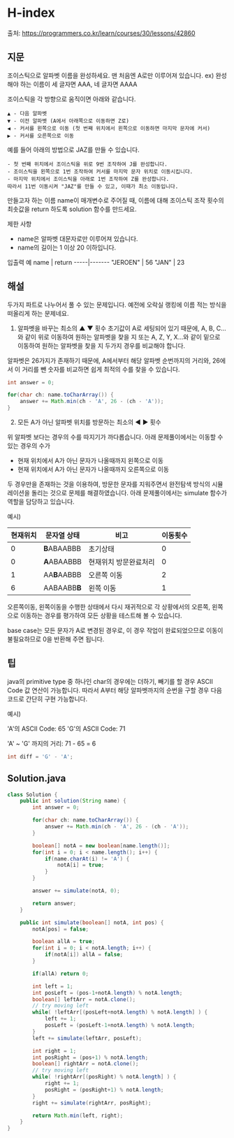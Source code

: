 # H-index

출처: https://programmers.co.kr/learn/courses/30/lessons/42860

## 지문

조이스틱으로 알파벳 이름을 완성하세요. 맨 처음엔 A로만 이루어져 있습니다.
ex) 완성해야 하는 이름이 세 글자면 AAA, 네 글자면 AAAA

조이스틱을 각 방향으로 움직이면 아래와 같습니다.

~~~
▲ - 다음 알파벳
▼ - 이전 알파벳 (A에서 아래쪽으로 이동하면 Z로)
◀ - 커서를 왼쪽으로 이동 (첫 번째 위치에서 왼쪽으로 이동하면 마지막 문자에 커서)
▶ - 커서를 오른쪽으로 이동
~~~

예를 들어 아래의 방법으로 JAZ를 만들 수 있습니다.

~~~
- 첫 번째 위치에서 조이스틱을 위로 9번 조작하여 J를 완성합니다.
- 조이스틱을 왼쪽으로 1번 조작하여 커서를 마지막 문자 위치로 이동시킵니다.
- 마지막 위치에서 조이스틱을 아래로 1번 조작하여 Z를 완성합니다.
따라서 11번 이동시켜 "JAZ"를 만들 수 있고, 이때가 최소 이동입니다.
~~~
만들고자 하는 이름 name이 매개변수로 주어질 때, 이름에 대해 조이스틱 조작 횟수의 최솟값을 return 하도록 solution 함수를 만드세요.

제한 사항
- name은 알파벳 대문자로만 이루어져 있습니다.
- name의 길이는 1 이상 20 이하입니다.


입출력 예
name | return
-----|-------
"JEROEN" | 56
"JAN"	| 23

## 해설

두가지 파트로 나누어서 풀 수 있는 문제입니다. 예전에 오락실 랭킹에 이름 적는 방식을 떠올리게 하는 문제네요.

1. 알파벳을 바꾸는 최소의 ▲ ▼ 횟수
초기값이 A로 세팅되어 있기 때문에, A, B, C... 와 같이 위로 이동하여 원하는 알파벳을 찾을 지 또는 A, Z, Y, X...와 같이 밑으로 이동하여 원하는 알파벳을 찾을 지 두가지 경우를 비교해야 합니다.

알파벳은 26가지가 존재하기 때문에, A에서부터 해당 알파벳 순번까지의 거리와, 26에서 이 거리를 뺀 숫자를 비교하면 쉽게 최적의 수를 찾을 수 있습니다.  

~~~java
int answer = 0;

for(char ch: name.toCharArray()) {
    answer += Math.min(ch - 'A', 26 - (ch - 'A'));
}
~~~

2. 모든 A가 아닌 알파벳 위치를 방문하는 최소의 ◀ ▶ 횟수

위 알파벳 보다는 경우의 수를 따지기가 까다롭습니다. 아래 문제풀이에서는 이동할 수 있는 경우의 수가

- 현재 위치에서 A가 아닌 문자가 나올때까지 왼쪽으로 이동
- 현재 위치에서 A가 아닌 문자가 나올때까지 오른쪽으로 이동

두 경우만을 존재하는 것을 이용하여, 방문한 문자를 지워주면서 완전탐색 방식의 시뮬레이션을 돌리는 것으로 문제를 해결하였습니다. 아래 문제풀이에서는 simulate 함수가 역할을 담당하고 있습니다.

예시)

현재위치 | 문자열 상태 | 비고 | 이동횟수
--------|------------|------|---------
0 | <strong>B</strong>ABAABBB | 초기상태 | 0
0 | <strong>A</strong>ABAABBB | 현재위치 방문완료처리 | 0
1 | AA<strong>B</strong>AABBB | 오른쪽 이동 | 2
6 | AABAABB<strong>B</strong> | 왼쪽 이동 | 1

오른쪽이동, 왼쪽이동을 수행한 상태에서 다시 재귀적으로 각 상황에서의 오른쪽, 왼쪽으로 이동하는 경우를 평가하여 모든 상황을 테스트해 볼 수 있습니다.

base case는 모든 문자가 A로 변경된 경우로, 이 경우 작업이 완료되었으므로 이동이 불필요하므로 0을 반환해 주면 됩니다.


## 팁

java의 primitive type 중 하나인 char의 경우에는 더하기, 빼기를 할 경우 ASCII Code 값 연산이 가능합니다. 따라서 A부터 해당 알파벳까지의 순번을 구할 경우 다음 코드로 간단히 구현 가능합니다.

예시)

'A'의 ASCII Code: 65
'G'의 ASCII Code: 71

'A' ~ 'G' 까지의 거리: 71 - 65 = 6
~~~java
int diff = 'G' - 'A';
~~~

## Solution.java
~~~java
class Solution {
    public int solution(String name) {
        int answer = 0;

        for(char ch: name.toCharArray()) {
            answer += Math.min(ch - 'A', 26 - (ch - 'A'));
        }

        boolean[] notA = new boolean[name.length()];
        for(int i = 0; i < name.length(); i++) {
            if(name.charAt(i) != 'A') {
                notA[i] = true;
            }
        }

        answer += simulate(notA, 0);

        return answer;
    }

    public int simulate(boolean[] notA, int pos) {        
        notA[pos] = false;

        boolean allA = true;
        for(int i = 0; i < notA.length; i++) {
            if(notA[i]) allA = false;
        }

        if(allA) return 0;

        int left = 1;
        int posLeft = (pos-1+notA.length) % notA.length;
        boolean[] leftArr = notA.clone();
        // try moving left
        while( !leftArr[(posLeft+notA.length) % notA.length] ) {
            left += 1;
            posLeft = (posLeft-1+notA.length) % notA.length;
        }
        left += simulate(leftArr, posLeft);

        int right = 1;
        int posRight = (pos+1) % notA.length;
        boolean[] rightArr = notA.clone();
        // try moving left
        while( !rightArr[(posRight) % notA.length] ) {
            right += 1;
            posRight = (posRight+1) % notA.length;
        }
        right += simulate(rightArr, posRight);

        return Math.min(left, right);
    }
}
~~~
